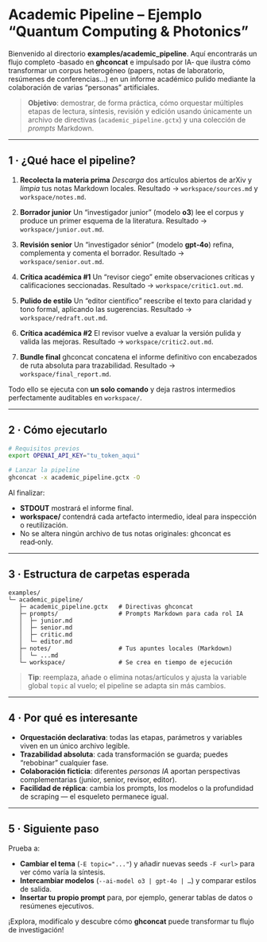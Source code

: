 # Academic Pipeline – Ejemplo “Quantum Computing & Photonics”

Bienvenido al directorio **examples/academic\_pipeline**.
Aquí encontrarás un flujo completo ‑basado en **ghconcat** e impulsado por IA‑ que ilustra cómo transformar un corpus
heterogéneo (papers, notas de laboratorio, resúmenes de conferencias…) en un informe académico pulido mediante la
colaboración de varias “personas” artificiales.

> **Objetivo**: demostrar, de forma práctica, cómo orquestar múltiples etapas de lectura, síntesis, revisión y edición
> usando únicamente un archivo de directivas (`academic_pipeline.gctx`) y una colección de *prompts* Markdown.

---

## 1 · ¿Qué hace el pipeline?

1. **Recolecta la materia prima**
   *Descarga* dos artículos abiertos de arXiv y *limpia* tus notas Markdown locales.
   Resultado → `workspace/sources.md` y `workspace/notes.md`.

2. **Borrador junior**
   Un “investigador junior” (modelo **o3**) lee el corpus y produce un primer esquema de la literatura.
   Resultado → `workspace/junior.out.md`.

3. **Revisión senior**
   Un “investigador sénior” (modelo **gpt‑4o**) refina, complementa y comenta el borrador.
   Resultado → `workspace/senior.out.md`.

4. **Crítica académica #1**
   Un “revisor ciego” emite observaciones críticas y calificaciones seccionadas.
   Resultado → `workspace/critic1.out.md`.

5. **Pulido de estilo**
   Un “editor científico” reescribe el texto para claridad y tono formal, aplicando las sugerencias.
   Resultado → `workspace/redraft.out.md`.

6. **Crítica académica #2**
   El revisor vuelve a evaluar la versión pulida y valida las mejoras.
   Resultado → `workspace/critic2.out.md`.

7. **Bundle final**
   ghconcat concatena el informe definitivo con encabezados de ruta absoluta para trazabilidad.
   Resultado → `workspace/final_report.md`.

Todo ello se ejecuta con **un solo comando** y deja rastros intermedios perfectamente auditables en `workspace/`.

---

## 2 · Cómo ejecutarlo

```bash
# Requisitos previos
export OPENAI_API_KEY="tu_token_aqui"

# Lanzar la pipeline
ghconcat -x academic_pipeline.gctx -O
```

Al finalizar:

* **STDOUT** mostrará el informe final.
* **workspace/** contendrá cada artefacto intermedio, ideal para inspección o reutilización.
* No se altera ningún archivo de tus notas originales: ghconcat es read‑only.

---

## 3 · Estructura de carpetas esperada

```
examples/
└─ academic_pipeline/
   ├─ academic_pipeline.gctx   # Directivas ghconcat
   ├─ prompts/                 # Prompts Markdown para cada rol IA
   │  ├─ junior.md
   │  ├─ senior.md
   │  ├─ critic.md
   │  └─ editor.md
   ├─ notes/                   # Tus apuntes locales (Markdown)
   │  └─ ...md
   └─ workspace/               # Se crea en tiempo de ejecución
```

> **Tip**: reemplaza, añade o elimina notas/artículos y ajusta la variable global `topic` al vuelo; el pipeline se
> adapta sin más cambios.

---

## 4 · Por qué es interesante

* **Orquestación declarativa**: todas las etapas, parámetros y variables viven en un único archivo legible.
* **Trazabilidad absoluta**: cada transformación se guarda; puedes “rebobinar” cualquier fase.
* **Colaboración ficticia**: diferentes *personas IA* aportan perspectivas complementarias (junior, senior, revisor,
  editor).
* **Facilidad de réplica**: cambia los prompts, los modelos o la profundidad de scraping — el esqueleto permanece igual.

---

## 5 · Siguiente paso

Prueba a:

* **Cambiar el tema** (`-E topic="..."`) y añadir nuevas seeds `-F <url>` para ver cómo varía la síntesis.
* **Intercambiar modelos** (`--ai-model o3 | gpt-4o | …`) y comparar estilos de salida.
* **Insertar tu propio prompt** para, por ejemplo, generar tablas de datos o resúmenes ejecutivos.

¡Explora, modifícalo y descubre cómo **ghconcat** puede transformar tu flujo de investigación!
